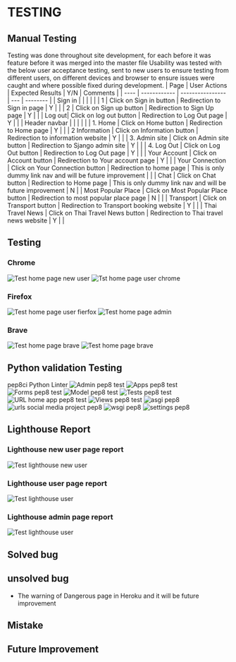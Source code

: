 # TESTING
## Manual Testing

Testing was done throughout site development, for each before it was feature before it was merged into the master file
Usability was tested with the below user acceptance testing, sent to new users to ensure testing from different users, on different devices and browser to ensure issues were caught and where possible fixed during development.
| Page | User Actions | Expected Results | Y/N | Comments |
| ---- | ------------ | ---------------- | --- | -------- |
| Sign in | | | |          |
| 1      | Click on Sign in button | Redirection to Sign in page | Y   | |
| 2      |  Click on Sign up button | Redirection to Sign Up page | Y   | |
| Log out| Click on log out button | Redirection to Log Out page | Y   | |
| Header navbar |  | |    | |
| 1. Home     | Click on Home button | Redirection to Home page | Y   | |
| 2 Information     | Click on Information button | Redirection to information website | Y   | |
| 3. Admin site     | Click on Admin site button | Redirection to Sjango admin site | Y   | |
| 4. Log Out     | Click on Log Out button | Redirection to Log Out page | Y   | |
| Your Account | Click on Account button | Redirection to Your account page | Y   | |
| Your Connection | Click on Your Connection button | Redirection to home page | This is only dummy link nav and will be future improvement  | |
| Chat  | Click on Chat button | Redirection to Home page | This is only dummy link nav and will be future improvement  | N |
| Most Popular Place    | Click on Most Popular Place button | Redirection to most popular place page | N   | |
| Transport   | Click on Transport button | Redirection to Transport booking website  | Y   | |
| Thai Travel News   | Click on Thai Travel News button | Redirection to Thai travel news website | Y   | |

## Testing
### Chrome
![Test home page new user](documentation/test-home-page-chrome.png)
![Tst home page user chrome](documentation/test-home-page-admin-chrome.png)
### Firefox
![Test home page user fierfox](documentation/test-home-page-user-firefox.png)
![Test home page admin](documentation/test-chrome.png)
### Brave
![Test home page brave](documentation/test-brave-home-page.png)
![Test home page brave](documentation/test-brabe-home-page.png)
## Python validation Testing
pep8ci Python Linter
![Admin pep8 test](documentation/admin-pep8.png)
![Apps pep8 test](documentation/app-pep8.png)
![Forms pep8 test](documentation/forms-pep8.png)
![Model pep8 test](documentation/model.pep8.png)
![Tests pep8 test](documentation/test-pep8.png)
![URL home app pep8 test](documentation/urls-home-app-pep8.png)
![Views pep8 test](documentation/views-pep8.png)
![asgi pep8](documentation/asgi-pep8.png)
![urls social media project pep8](documentation/url-social-media-project-pep8.png)
![wsgi pep8](documentation/wsgi-pep8.png)
![settings pep8](documentation/setting-pep8.png)


## Lighthouse Report
### Lighthouse new user page report
![Test lighthouse new user](documentation/lighthouse-tes-new-usert.png)
### Lighthouse user page report

![Test lighthouse user](documentation/lighthouse-test-user.png)
### Lighthouse admin page report

![Test lighthouse user](documentation/lighthouse-test-admin.png)
![]()
![]()
![]()
![]()
![]()

## Solved bug

## unsolved bug
- The warning of Dangerous page in Heroku and it will be future improvement
## Mistake

## Future Improvement
